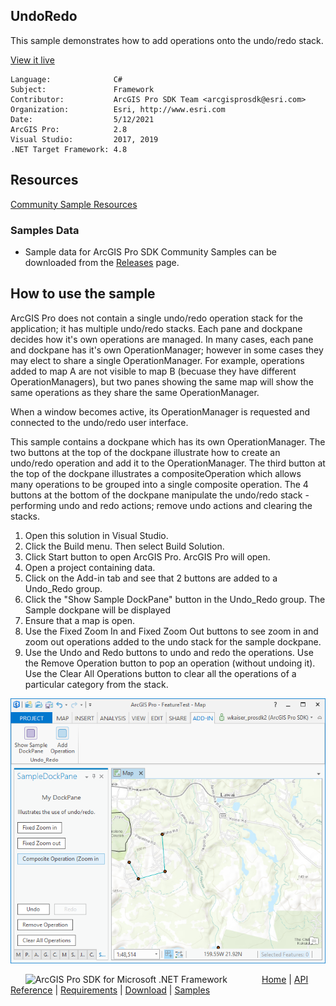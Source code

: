 ## UndoRedo

<!-- TODO: Write a brief abstract explaining this sample -->
This sample demonstrates how to add operations onto the undo/redo stack.     
  


<a href="http://pro.arcgis.com/en/pro-app/sdk/" target="_blank">View it live</a>

<!-- TODO: Fill this section below with metadata about this sample-->
```
Language:              C#
Subject:               Framework
Contributor:           ArcGIS Pro SDK Team <arcgisprosdk@esri.com>
Organization:          Esri, http://www.esri.com
Date:                  5/12/2021
ArcGIS Pro:            2.8
Visual Studio:         2017, 2019
.NET Target Framework: 4.8
```

## Resources

[Community Sample Resources](https://github.com/Esri/arcgis-pro-sdk-community-samples#resources)

### Samples Data

* Sample data for ArcGIS Pro SDK Community Samples can be downloaded from the [Releases](https://github.com/Esri/arcgis-pro-sdk-community-samples/releases) page.  

## How to use the sample
<!-- TODO: Explain how this sample can be used. To use images in this section, create the image file in your sample project's screenshots folder. Use relative url to link to this image using this syntax: ![My sample Image](FacePage/SampleImage.png) -->
ArcGIS Pro does not contain a single undo/redo operation stack for the application; it has multiple undo/redo stacks. Each pane and dockpane decides how it's  own operations are managed. In many cases, each pane and dockpane has it's own OperationManager; however in some cases they may  elect to share a single OperationManager.  For example, operations added to map A are not visible to map B (becuase they have different  
OperationManagers), but two panes showing the same map will show the same operations as they share the same OperationManager.   
  
When a window becomes active, its OperationManager is requested and connected to the undo/redo user interface.   
  
This sample contains a dockpane which has its own OperationManager.   The two buttons at the top of the dockpane illustrate how to  create an undo/redo operation and add it to the OperationManager.  The third button at the top of the dockpane illustrates a  compositeOperation which allows many operations to be grouped into a single composite operation.   The 4 buttons at the bottom of the  dockpane manipulate the undo/redo stack - performing undo and redo actions; remove undo actions and clearing the stacks.   

  
  
1. Open this solution in Visual Studio.    
2. Click the Build menu. Then select Build Solution.  
3. Click Start button to open ArcGIS Pro. ArcGIS Pro will open.  
4. Open a project containing data.    
5. Click on the Add-in tab and see that 2 buttons are added to a Undo_Redo group.  
6. Click the "Show Sample DockPane" button in the Undo_Redo group.  The Sample dockpane will be displayed  
7. Ensure that a map is open.    
8. Use the Fixed Zoom In and Fixed Zoom Out buttons to see zoom in and zoom out operations added to the undo stack for the sample dockpane.  
9. Use the Undo and Redo buttons to undo and redo the operations.  Use the Remove Operation button to pop an operation (without undoing it).    
 Use the Clear All Operations button to clear all the operations of a particular category from the stack.      

  
![UI](Screenshots/Screen.png)  
  


<!-- End -->

&nbsp;&nbsp;&nbsp;&nbsp;&nbsp;&nbsp;<img src="https://esri.github.io/arcgis-pro-sdk/images/ArcGISPro.png"  alt="ArcGIS Pro SDK for Microsoft .NET Framework" height = "20" width = "20" align="top"  >
&nbsp;&nbsp;&nbsp;&nbsp;&nbsp;&nbsp;&nbsp;&nbsp;&nbsp;&nbsp;&nbsp;&nbsp;
[Home](https://github.com/Esri/arcgis-pro-sdk/wiki) | <a href="https://pro.arcgis.com/en/pro-app/latest/sdk/api-reference" target="_blank">API Reference</a> | [Requirements](https://github.com/Esri/arcgis-pro-sdk/wiki#requirements) | [Download](https://github.com/Esri/arcgis-pro-sdk/wiki#installing-arcgis-pro-sdk-for-net) | <a href="https://github.com/esri/arcgis-pro-sdk-community-samples" target="_blank">Samples</a>
